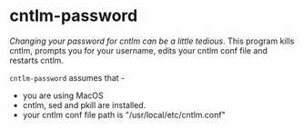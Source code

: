 # cntlm-password

*Changing your password for cntlm can be a little tedious*. This program kills
cntlm, prompts you for your username, edits your cntlm conf file and restarts
cntlm.

`cntlm-password` assumes that -
  * you are using MacOS
  * cntlm, sed and pkill are installed.
  * your cntlm conf file path is "/usr/local/etc/cntlm.conf"
